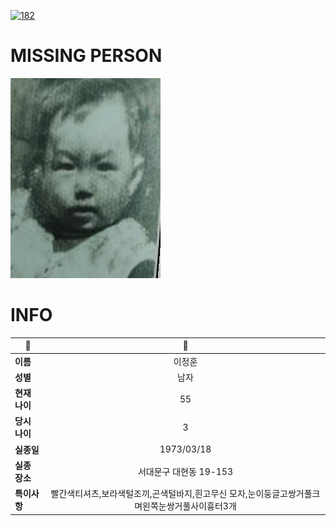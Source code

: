 [![182](https://img.shields.io/badge/%EC%8B%A4%EC%A2%85%EC%8B%A0%EA%B3%A0%EB%8A%94%20%EA%B5%AD%EB%B2%88%EC%97%86%EC%9D%B4-182-blue)](http://safe182.go.kr/index.do)

# MISSING PERSON

<img src="./missing_person.jpg">

# INFO

|🔑|💎|
|--|:--:|
|**이름**|이정훈|
|**성별**|남자|
|**현재 나이**|55|
|**당시 나이**|3|
|**실종일**|1973/03/18|
|**실종 장소**|서대문구 대현동 19-153|
|**특이사항**|빨간색티셔츠,보라색털조끼,곤색털바지,흰고무신 모자,눈이둥글고쌍거풀크며왼쪽눈쌍거풀사이흉터3개|
